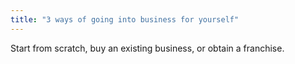 ```yaml
---
title: "3 ways of going into business for yourself"
---
```

Start from scratch, buy an existing business, or obtain a franchise.


